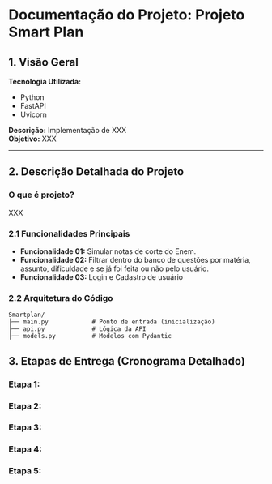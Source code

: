 # Documentação do Projeto: Projeto Smart Plan

## 1. Visão Geral
**Tecnologia Utilizada:**

* Python
* FastAPI
* Uvicorn

**Descrição:** Implementação de XXX  
**Objetivo:** XXX

***

## 2. Descrição Detalhada do Projeto

### O que é projeto?

XXX  

### 2.1 Funcionalidades Principais

* **Funcionalidade 01:** Simular notas de corte do Enem.
* **Funcionalidade 02:** Filtrar dentro do banco de questões por matéria, assunto, dificuldade e se já foi feita ou não pelo usuário.
* **Funcionalidade 03:** Login e Cadastro de usuário

### 2.2 Arquitetura do Código
```
Smartplan/  
├── main.py            # Ponto de entrada (inicialização)  
├── api.py             # Lógica da API   
├── models.py          # Modelos com Pydantic
```

## 3. Etapas de Entrega (Cronograma Detalhado)

### Etapa 1:  
### Etapa 2:  
### Etapa 3:  
### Etapa 4:  
### Etapa 5:  

